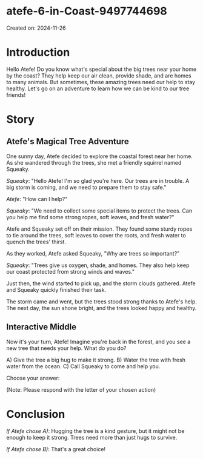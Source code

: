 # atefe-6-in-Coast-9497744698

Created on: 2024-11-26

**Introduction**
===============

Hello Atefe! Do you know what's special about the big trees near your home by the coast? They help keep our air clean, provide shade, and are homes to many animals. But sometimes, these amazing trees need our help to stay healthy. Let's go on an adventure to learn how we can be kind to our tree friends!

**Story**
=========

Atefe's Magical Tree Adventure
------------------------------

One sunny day, Atefe decided to explore the coastal forest near her home. As she wandered through the trees, she met a friendly squirrel named Squeaky.

*Squeaky*: "Hello Atefe! I'm so glad you're here. Our trees are in trouble. A big storm is coming, and we need to prepare them to stay safe."

*Atefe*: "How can I help?"

*Squeaky*: "We need to collect some special items to protect the trees. Can you help me find some strong ropes, soft leaves, and fresh water?"

Atefe and Squeaky set off on their mission. They found some sturdy ropes to tie around the trees, soft leaves to cover the roots, and fresh water to quench the trees' thirst.

As they worked, Atefe asked Squeaky, "Why are trees so important?"

*Squeaky*: "Trees give us oxygen, shade, and homes. They also help keep our coast protected from strong winds and waves."

Just then, the wind started to pick up, and the storm clouds gathered. Atefe and Squeaky quickly finished their task.

The storm came and went, but the trees stood strong thanks to Atefe's help. The next day, the sun shone bright, and the trees looked happy and healthy.

**Interactive Middle**
--------------------

Now it's your turn, Atefe! Imagine you're back in the forest, and you see a new tree that needs your help. What do you do?

A) Give the tree a big hug to make it strong.
B) Water the tree with fresh water from the ocean.
C) Call Squeaky to come and help you.

Choose your answer:

(Note: Please respond with the letter of your chosen action)

**Conclusion**
==============

*If Atefe chose A)*: Hugging the tree is a kind gesture, but it might not be enough to keep it strong. Trees need more than just hugs to survive.

*If Atefe chose B)*: That's a great choice!